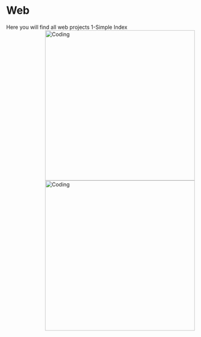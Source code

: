 # Web
Here you will find all web projects
1-Simple Index
<br>
<img align="right" alt="Coding" width="400" src="https://i.ibb.co/djTn2ch/1.png">
<br>
<br>
<br>
<br>
<br>
<br>
<br>
<br>

<img align="right" alt="Coding" width="400" src="https://i.ibb.co/CJCwDJk/2.png">
